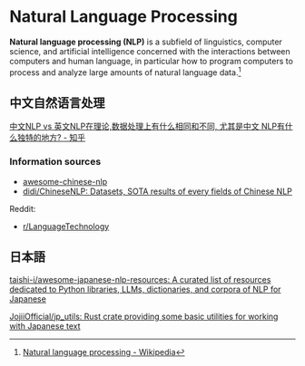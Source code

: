 # Natural Language Processing
**Natural language processing (NLP)** is a subfield of linguistics, computer science, and artificial intelligence concerned with the interactions between computers and human language, in particular how to program computers to process and analyze large amounts of natural language data.[^wiki]

## 中文自然语言处理
[中文NLP vs 英文NLP在理论,数据处理上有什么相同和不同, 尤其是中文 NLP有什么独特的地方? - 知乎](https://www.zhihu.com/question/59227800)

### Information sources
- [awesome-chinese-nlp](https://github.com/crownpku/Awesome-Chinese-NLP)
- [didi/ChineseNLP: Datasets, SOTA results of every fields of Chinese NLP](https://chinesenlp.xyz/#/zh/)

Reddit:
- [r/LanguageTechnology](https://www.reddit.com/r/LanguageTechnology/top/?t=week)

## 日本語
[taishi-i/awesome-japanese-nlp-resources: A curated list of resources dedicated to Python libraries, LLMs, dictionaries, and corpora of NLP for Japanese](https://github.com/taishi-i/awesome-japanese-nlp-resources)

[JojiiOfficial/jp\_utils: Rust crate providing some basic utilities for working with Japanese text](https://github.com/JojiiOfficial/jp_utils)


[^wiki]: [Natural language processing - Wikipedia](https://en.wikipedia.org/wiki/Natural_language_processing)